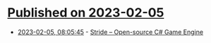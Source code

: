 # [Published on 2023-02-05](index.md)

* [2023-02-05, 08:05:45](https://news.ycombinator.com/item?id=34662916) - [Stride – Open-source C# Game Engine](https://www.stride3d.net/)
